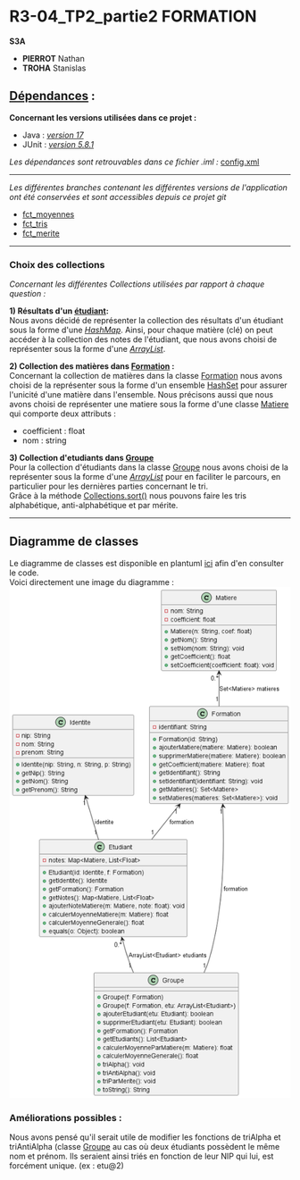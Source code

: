 # R3-04_TP2_partie2 FORMATION

**S3A**
- **PIERROT** Nathan 
- **TROHA** Stanislas 

## [Dépendances](r3-04-tp2-partie2-equipe-pierrot_troha.iml) :
**Concernant les versions utilisées dans ce projet :**  
- Java : [*version 17*](https://www.oracle.com/java/technologies/javase/jdk17-archive-downloads.html)
- JUnit : [*version 5.8.1*](https://junit.org/junit5/docs/5.8.1/api/index.html)

*Les dépendances sont retrouvables dans ce fichier .iml :* [config.xml](r3-04-tp2-partie2-equipe-pierrot_troha.iml)

--- ---
*Les différentes branches contenant les différentes versions de l'application ont été conservées et sont accessibles depuis ce projet git*
* [fct_moyennes](https://github.com/IUTNancyCharlemagne/r3-04-tp2-partie2-equipe-pierrot_troha/tree/fct_moyennes)
* [fct_tris](https://github.com/IUTNancyCharlemagne/r3-04-tp2-partie2-equipe-pierrot_troha/tree/fct_tris)
* [fct_merite](https://github.com/IUTNancyCharlemagne/r3-04-tp2-partie2-equipe-pierrot_troha/tree/fct_merite)
--- ---
### Choix des collections
*Concernant les différentes Collections utilisées par rapport à chaque question :*  

**1) Résultats d'un [étudiant](ProjetFormation/src/Etudiant.java):**    
Nous avons décidé de représenter la collection des résultats d'un étudiant sous la forme d'une [*HashMap*](https://docs.oracle.com/javase/8/docs/api/java/util/HashMap.html). Ainsi, pour chaque matière (clé) on peut accéder à la collection des notes de l'étudiant, que nous avons choisi de représenter sous la forme d'une [*ArrayList<Float>*](https://docs.oracle.com/javase/8/docs/api/java/util/ArrayList.html).  

**2) Collection des matières dans [Formation](ProjetFormation/src/Formation.java) :**    
Concernant la collection de matières dans la classe [Formation](ProjetFormation/src/Formation.java) nous avons choisi de la représenter sous la forme d'un ensemble [HashSet](https://docs.oracle.com/javase/8/docs/api/java/util/HashSet.html) pour assurer l'unicité d'une matière dans l'ensemble.
Nous précisons aussi que nous avons choisi de représenter une matiere sous la forme d'une classe [Matiere](ProjetFormation/src/Matiere.java) qui comporte deux attributs : 
* coefficient : float
* nom : string

__**3) Collection d'etudiants dans [Groupe](ProjetFormation/src/Groupe.java)**__    
Pour la collection d'étudiants dans la classe [Groupe](ProjetFormation/src/Groupe.java) nous avons choisi de la représenter sous la forme d'une [*ArrayList<Float>*](https://docs.oracle.com/javase/8/docs/api/java/util/ArrayList.html) pour en faciliter le parcours, en particulier pour les dernières parties concernant le tri.  
Grâce à la méthode [Collections.sort()](https://docs.oracle.com/javase/8/docs/api/java/util/Collections.html#sort-java.util.List-java.util.Comparator-) nous pouvons faire les tris alphabétique, anti-alphabétique et par mérite.  
--- ---
## Diagramme de classes 
Le diagramme de classes est disponible en plantuml [ici](ProjetFormation/DiagrammeDeClasses.puml) afin d'en consulter le code.  
Voici directement une image du diagramme :  
![Diagramme PlantUML](ProjetFormation/DiagrammeDeClasses.png)  

### Améliorations possibles :  
Nous avons pensé qu'il serait utile de modifier les fonctions de triAlpha et triAntiAlpha (classe [Groupe](ProjetFormation/src/Groupe.java) au cas où deux étudiants possèdent le même nom et prénom. Ils seraient ainsi triés en fonction de leur NIP qui lui, est forcément unique. (ex : etu@2) 




